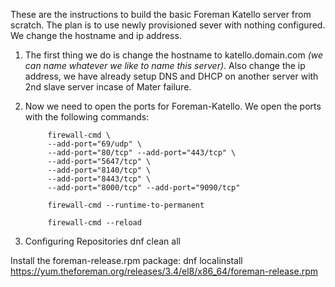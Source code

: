 These are the instructions to build the basic Foreman Katello server from scratch. The plan is to use newly provisioned sever with nothing configured. We change the hostname and ip address.

1. The first thing we do is change the hostname to katello.domain.com <i>(we can name whatever we like to name this server)</i>. Also change the ip address, we have already setup DNS and DHCP on another server with 2nd slave server incase of Mater failure.
2. Now we need to open the ports for Foreman-Katello. We open the ports with the following commands:
      
            firewall-cmd \
            --add-port="69/udp" \
            --add-port="80/tcp" --add-port="443/tcp" \
            --add-port="5647/tcp" \
            --add-port="8140/tcp" \
            --add-port="8443/tcp" \
            --add-port="8000/tcp" --add-port="9090/tcp"
            
            firewall-cmd --runtime-to-permanent
            
            firewall-cmd --reload
     
3. Configuring Repositories
            dnf clean all
          
 Install the foreman-release.rpm package:
            dnf localinstall https://yum.theforeman.org/releases/3.4/el8/x86_64/foreman-release.rpm
            
      
